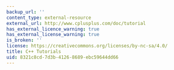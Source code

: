 ```yaml
---
backup_url: ''
content_type: external-resource
external_url: http://www.cplusplus.com/doc/tutorial
has_external_licence_warning: true
has_external_license_warning: true
is_broken: ''
license: https://creativecommons.org/licenses/by-nc-sa/4.0/
title: C++ Tutorials
uid: 8321c8cd-7d3b-4126-8689-ebc59644dd66
---
```

